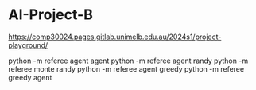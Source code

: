# AI-Project-B

https://comp30024.pages.gitlab.unimelb.edu.au/2024s1/project-playground/

python -m referee agent agent
python -m referee agent randy
python -m referee monte randy
python -m referee agent greedy
python -m referee greedy agent